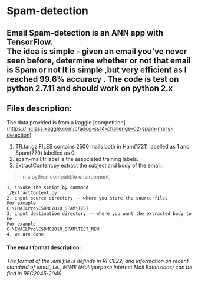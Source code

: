 # Spam-detection
Email Spam-detection is an ANN app with TensorFlow.  
The idea is simple - given an email you’ve never seen before, determine whether or not that email is Spam or not
It is simple ,but very efficient as I reached 99.6% accuracy .
**The code is test on python 2.7.11 and should work on python 2.x**
-------------------------------------------------------------------------------------------------------------------------
## Files description:

The data provided is from a kaggle [competition] (https://inclass.kaggle.com/c/adcg-ss14-challenge-02-spam-mails-detection) 

1. TR.tar.gz FILES contains 2500 mails both in Ham(1721) labelled as 1 and Spam(779) labelled as 0
2. spam-mail.tr.label is the associated training labels.
3. ExtractContent.py  extract the subject and body of the email.
>  In a python compatible environment, 
    
    1, invoke the script by command 
    ./ExtractContent.py
    2, input source directory -- where you store the source files
    For exmaple
    C:\EMAILPro\CSDMC2010_SPAM\TEST
    3, input destination directory -- where you want the extracted body to be
    For example
    C:\EMAILPro\CSDMC2010_SPAM\TEST_NEW
    4, we are done


#### The email format description:
 
*The format of the .eml file is definde in RFC822, and information on recent 
standard of email, i.e., MIME (Multipurpose Internet Mail Extensions) can be
find in RFC2045-2049.*





